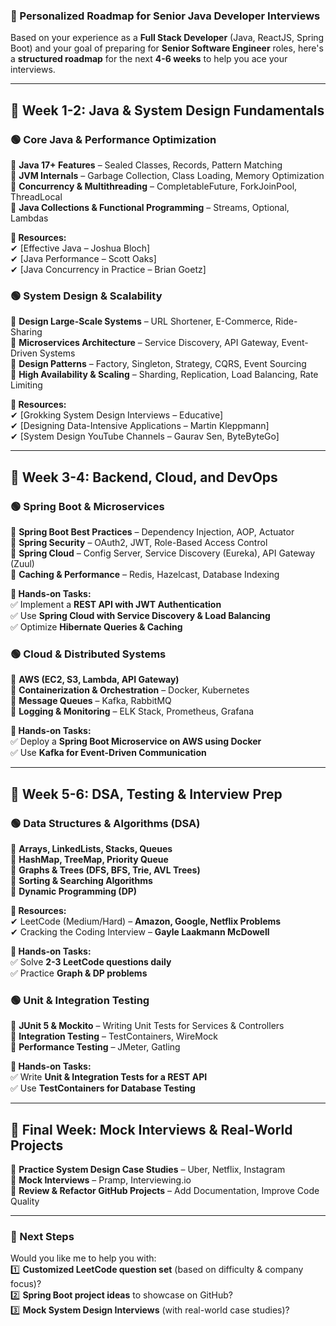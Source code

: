 
### **📌 Personalized Roadmap for Senior Java Developer Interviews**

Based on your experience as a **Full Stack Developer** (Java, ReactJS, Spring Boot) and your goal of preparing for **Senior Software Engineer** roles, here's a **structured roadmap** for the next **4-6 weeks** to help you ace your interviews.

---

## **📅 Week 1-2: Java & System Design Fundamentals**

### **🟢 Core Java & Performance Optimization**

🔹 **Java 17+ Features** – Sealed Classes, Records, Pattern Matching  
🔹 **JVM Internals** – Garbage Collection, Class Loading, Memory Optimization  
🔹 **Concurrency & Multithreading** – CompletableFuture, ForkJoinPool, ThreadLocal  
🔹 **Java Collections & Functional Programming** – Streams, Optional, Lambdas

**📌 Resources:**  
✔ [Effective Java – Joshua Bloch]  
✔ [Java Performance – Scott Oaks]  
✔ [Java Concurrency in Practice – Brian Goetz]

### **🟢 System Design & Scalability**

🔹 **Design Large-Scale Systems** – URL Shortener, E-Commerce, Ride-Sharing  
🔹 **Microservices Architecture** – Service Discovery, API Gateway, Event-Driven Systems  
🔹 **Design Patterns** – Factory, Singleton, Strategy, CQRS, Event Sourcing  
🔹 **High Availability & Scaling** – Sharding, Replication, Load Balancing, Rate Limiting

**📌 Resources:**  
✔ [Grokking System Design Interviews – Educative]  
✔ [Designing Data-Intensive Applications – Martin Kleppmann]  
✔ [System Design YouTube Channels – Gaurav Sen, ByteByteGo]

---

## **📅 Week 3-4: Backend, Cloud, and DevOps**

### **🟢 Spring Boot & Microservices**

🔹 **Spring Boot Best Practices** – Dependency Injection, AOP, Actuator  
🔹 **Spring Security** – OAuth2, JWT, Role-Based Access Control  
🔹 **Spring Cloud** – Config Server, Service Discovery (Eureka), API Gateway (Zuul)  
🔹 **Caching & Performance** – Redis, Hazelcast, Database Indexing

**📌 Hands-on Tasks:**  
✅ Implement a **REST API with JWT Authentication**  
✅ Use **Spring Cloud with Service Discovery & Load Balancing**  
✅ Optimize **Hibernate Queries & Caching**

### **🟢 Cloud & Distributed Systems**

🔹 **AWS (EC2, S3, Lambda, API Gateway)**  
🔹 **Containerization & Orchestration** – Docker, Kubernetes  
🔹 **Message Queues** – Kafka, RabbitMQ  
🔹 **Logging & Monitoring** – ELK Stack, Prometheus, Grafana

**📌 Hands-on Tasks:**  
✅ Deploy a **Spring Boot Microservice on AWS using Docker**  
✅ Use **Kafka for Event-Driven Communication**

---

## **📅 Week 5-6: DSA, Testing & Interview Prep**

### **🟢 Data Structures & Algorithms (DSA)**

🔹 **Arrays, LinkedLists, Stacks, Queues**  
🔹 **HashMap, TreeMap, Priority Queue**  
🔹 **Graphs & Trees (DFS, BFS, Trie, AVL Trees)**  
🔹 **Sorting & Searching Algorithms**  
🔹 **Dynamic Programming (DP)**

**📌 Resources:**  
✔ LeetCode (Medium/Hard) – **Amazon, Google, Netflix Problems**  
✔ Cracking the Coding Interview – **Gayle Laakmann McDowell**

**📌 Hands-on Tasks:**  
✅ Solve **2-3 LeetCode questions daily**  
✅ Practice **Graph & DP problems**

### **🟢 Unit & Integration Testing**

🔹 **JUnit 5 & Mockito** – Writing Unit Tests for Services & Controllers  
🔹 **Integration Testing** – TestContainers, WireMock  
🔹 **Performance Testing** – JMeter, Gatling

**📌 Hands-on Tasks:**  
✅ Write **Unit & Integration Tests for a REST API**  
✅ Use **TestContainers for Database Testing**

---

## **🎯 Final Week: Mock Interviews & Real-World Projects**

🔹 **Practice System Design Case Studies** – Uber, Netflix, Instagram  
🔹 **Mock Interviews** – Pramp, Interviewing.io  
🔹 **Review & Refactor GitHub Projects** – Add Documentation, Improve Code Quality

---

### **📢 Next Steps**

Would you like me to help you with:  
1️⃣ **Customized LeetCode question set** (based on difficulty & company focus)?  
2️⃣ **Spring Boot project ideas** to showcase on GitHub?  
3️⃣ **Mock System Design Interviews** (with real-world case studies)?